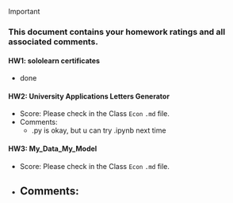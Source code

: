 > [!IMPORTANT]
>
> ### **This document contains your homework ratings and all associated comments.**



#### HW1: sololearn certificates

- done


#### HW2: University Applications Letters Generator
- Score: Please check in the Class `Econ` `.md` file.
- Comments:
  - .py is okay, but u can try .ipynb next time


#### HW3: My_Data_My_Model

- Score: Please check in the Class `Econ` `.md` file.
- Comments:
  - 